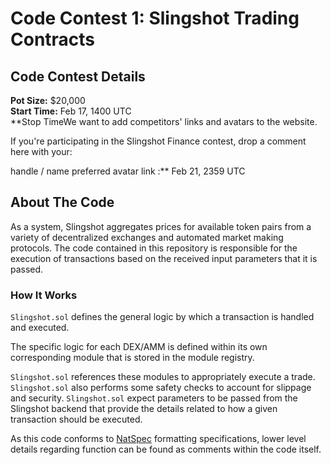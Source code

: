# Code Contest 1: Slingshot Trading Contracts 
## Code Contest Details
**Pot Size:** $20,000  
**Start Time:** Feb 17, 1400 UTC  
**Stop TimeWe want to add competitors' links and avatars to the website.

If you're participating in the Slingshot Finance contest, drop a comment here with your:

handle / name
preferred avatar
link
:** Feb 21, 2359 UTC  
## About The Code 
As a system, Slingshot aggregates prices for available token pairs
from a variety of decentralized exchanges and automated market making
protocols. The code contained in this repository is responsible for the execution of transactions based on the received input parameters that it is passed.  
### How It Works
`Slingshot.sol` defines the general logic by which a transaction is 
handled and executed. 

The specific logic for each DEX/AMM is defined within its own corresponding module that is stored in the module registry.

`Slingshot.sol` references these modules to appropriately execute a trade.
`Slingshot.sol` also performs some safety checks to account for slippage 
and security. `Slingshot.sol` expect parameters to be passed from the Slingshot backend that provide the details related to how a given transaction should be executed.

As this code conforms to [NatSpec](https://docs.soliditylang.org/en/v0.5.10/natspec-format.html#natspec-format) formatting specifications, lower level details regarding function can be found as comments within the code itself. 


